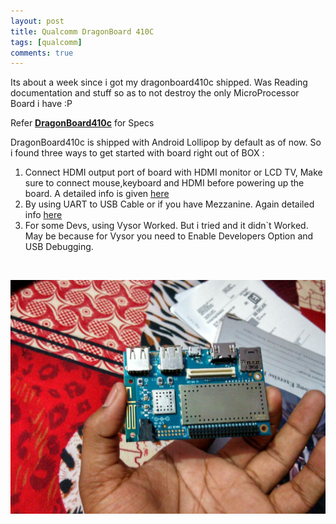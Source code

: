 ```yaml
---
layout: post
title: Qualcomm DragonBoard 410C
tags: [qualcomm]
comments: true
---
```


Its about a week since i got my dragonboard410c shipped. Was Reading documentation and stuff so as to not destroy the only MicroProcessor Board i have :P 

Refer **[DragonBoard410c](https://developer.qualcomm.com/hardware/dragonboard-410c)** for Specs

DragonBoard410c is shipped with Android Lollipop by default as of now.
So i found three ways to get started with board right out of BOX :


 1. Connect HDMI output port of board with HDMI monitor or LCD TV, Make sure to connect mouse,keyboard and HDMI before powering up the board. A detailed info is given [here](http://www.96boards.org/forums/topic/short-into-to-start-your-dragonboard-410c-with-hdmi-display/)
 2. By using UART to USB Cable or if you have Mezzanine. Again detailed info [here](http://www.96boards.org/forums/topic/short-into-to-start-your-dragonboard-410c-with-serial-console/)
 3. For some Devs, using Vysor Worked. But i tried and it didn`t Worked. May be because for Vysor you need to Enable Developers Option and USB Debugging.
<br/>

![My DragonBoard410c](/assets/img/db410c.jpg)
